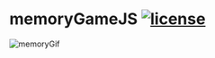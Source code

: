# memoryGameJS [![license](https://img.shields.io/badge/license-MIT-blue.svg)](https://github.com/yusufshakeel/dyCalendarJS)
![memoryGif](https://github.com/Batuhanbyr/memoryGameJS/assets/95686987/e58ed10e-dc4d-4dd0-b44f-95e073bc4f7f)
